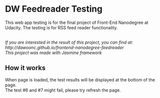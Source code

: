 # DW Feedreader Testing
This web app testing is for the final project of Front-End Nanodegree at Udacity. The testing is for RSS feed reader functionality.

<br>
<i>If you are interested in the result of this project, you can find at: http://dawoonc.github.io/frontend-nanodegree-feedreader</i>
<br><i>This project was made with Jasmine framework</i>

## How it works
When page is loaded, the test results will be displayed at the bottom of the page.<br>
The test #6 and #7 might fail, please try refresh the page.